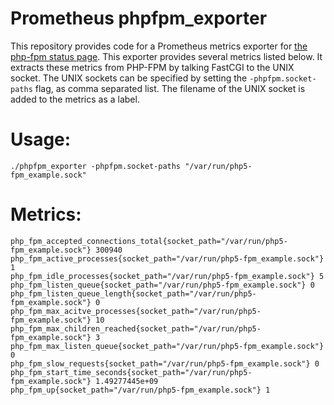 # Prometheus phpfpm_exporter

This repository provides code for a Prometheus metrics exporter
for [the php-fpm status page](http://nl1.php.net/manual/en/install.fpm.php). This exporter
provides several metrics listed below. It extracts these metrics from PHP-FPM by talking FastCGI to the UNIX socket.
The UNIX sockets can be specified by setting the `-phpfpm.socket-paths` flag, as comma separated list. 
The filename of the UNIX socket is added to the metrics as a label.

# Usage:

``` 
./phpfpm_exporter -phpfpm.socket-paths "/var/run/php5-fpm_example.sock"
```

# Metrics:

```
php_fpm_accepted_connections_total{socket_path="/var/run/php5-fpm_example.sock"} 300940
php_fpm_active_processes{socket_path="/var/run/php5-fpm_example.sock"} 1
php_fpm_idle_processes{socket_path="/var/run/php5-fpm_example.sock"} 5
php_fpm_listen_queue{socket_path="/var/run/php5-fpm_example.sock"} 0
php_fpm_listen_queue_length{socket_path="/var/run/php5-fpm_example.sock"} 0
php_fpm_max_acitve_processes{socket_path="/var/run/php5-fpm_example.sock"} 10
php_fpm_max_children_reached{socket_path="/var/run/php5-fpm_example.sock"} 3
php_fpm_max_listen_queue{socket_path="/var/run/php5-fpm_example.sock"} 0
php_fpm_slow_requests{socket_path="/var/run/php5-fpm_example.sock"} 0
php_fpm_start_time_seconds{socket_path="/var/run/php5-fpm_example.sock"} 1.49277445e+09
php_fpm_up{socket_path="/var/run/php5-fpm_example.sock"} 1

```
